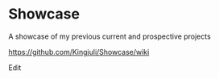 # Showcase
A showcase of my previous current and prospective projects

https://github.com/Kingjuli/Showcase/wiki

Edit

